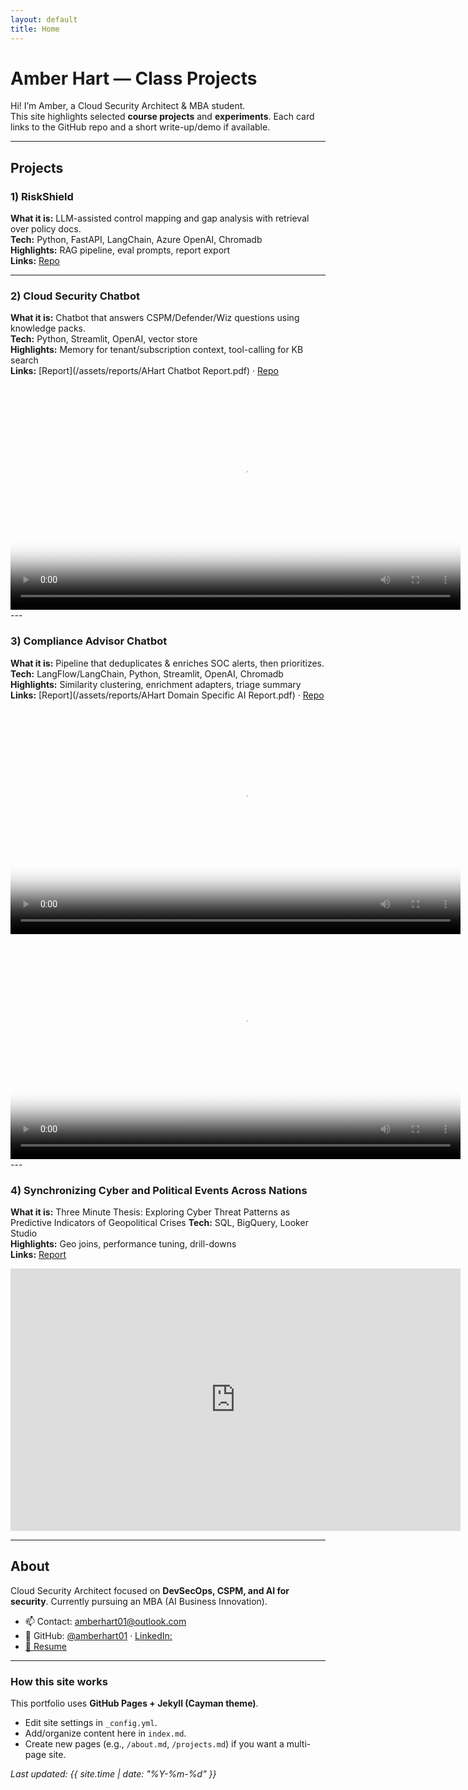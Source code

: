 ```yaml
---
layout: default
title: Home
---
```


# Amber Hart — Class Projects

Hi! I’m Amber, a Cloud Security Architect & MBA student.  
This site highlights selected **course projects** and **experiments**. Each card links to the GitHub repo and a short write-up/demo if available.

---

## Projects

### 1) RiskShield
**What it is:** LLM-assisted control mapping and gap analysis with retrieval over policy docs.  
**Tech:** Python, FastAPI, LangChain, Azure OpenAI, Chromadb  
**Highlights:** RAG pipeline, eval prompts, report export  
**Links:** [Repo](https://github.com/amberhart01/RiskShield_Project7)

---

### 2) Cloud Security Chatbot
**What it is:** Chatbot that answers CSPM/Defender/Wiz questions using knowledge packs.  
**Tech:** Python, Streamlit, OpenAI, vector store  
**Highlights:** Memory for tenant/subscription context, tool-calling for KB search  
**Links:** [Report](/assets/reports/AHart Chatbot Report.pdf) · [Repo](https://github.com/amberhart01/cloudsecurity_chatbot)

<video controls width="720" poster="https://amberhart01.github.io/amberhart01/assets/images/snapshot_chatbot.jpeg">
  <source src="https://amberhart01.github.io/amberhart01/assets/videos/Cloud Chatbot.mp4" type="video/mp4">
  <!-- Optional fallback -->
  Your browser doesn’t support HTML5 video. Here’s a <a href="https://amberhart01.github.io/amberhart01/assets/videos/Cloud Chatbot.mp4">direct link</a>.
</video>
---

### 3) Compliance Advisor Chatbot
**What it is:** Pipeline that deduplicates & enriches SOC alerts, then prioritizes.  
**Tech:** LangFlow/LangChain, Python, Streamlit, OpenAI, Chromadb 
**Highlights:** Similarity clustering, enrichment adapters, triage summary  
**Links:** [Report](/assets/reports/AHart Domain Specific AI Report.pdf) · [Repo](https://github.com/amberhart01/compliance-advisor-chatbot)

<video controls width="720" poster="https://amberhart01.github.io/amberhart01/assets/images/assets/images/Convert to GIF project.jpeg">
  <source src="https://amberhart01.github.io/amberhart01/assets/videos/domainspecificAI.mp4" type="video/mp4">
  <!-- Optional fallback -->
  Your browser doesn’t support HTML5 video. Here’s a <a href="https://amberhart01.github.io/amberhart01/assets/videos/domainspecificAI.mp4">direct link</a>.
</video>

<video controls width="720" poster="https://amberhart01.github.io/amberhart01/assets/images/assets/images/Convert to GIF project.jpeg">
  <source src="https://amberhart01.github.io/amberhart01/assets/videos/domainspecificAI2.mp4" type="video/mp4">
  <!-- Optional fallback -->
  Your browser doesn’t support HTML5 video. Here’s a <a href="https://amberhart01.github.io/amberhart01/assets/videos/domainspecificAI2.mp4">direct link</a>.
</video>
---

### 4) Synchronizing Cyber and Political Events Across Nations 
**What it is:** Three Minute Thesis: Exploring Cyber Threat Patterns as Predictive Indicators of Geopolitical Crises 
**Tech:** SQL, BigQuery, Looker Studio  
**Highlights:** Geo joins, performance tuning, drill-downs  
**Links:** [Report](/assets/reports/AHart_ThreeMinuteThesis_Report.pdf)

<iframe src="https://docs.google.com/presentation/d/e/2PACX-1vTTmTpqm-IfWYgqKb5VyLsOd_hepFG9uLkljGhFKenSsNj0Y22vD3bj9bMkrbdnHA/pub?start=false&loop=false&delayms=3000" 
        frameborder="0" width="720" height="420" allowfullscreen="true" mozallowfullscreen="true" webkitallowfullscreen="true">
</iframe>


---

## About
Cloud Security Architect focused on **DevSecOps, CSPM, and AI for security**. Currently pursuing an MBA (AI Business Innovation).

- 📫 Contact: amberhart01@outlook.com 
- 🔗 GitHub: [@amberhart01](https://github.com/amberhart01) · [LinkedIn:](https://linkedin.com/in/amber-s-hart) 
- [📄 Resume](https://github.com/amberhart01/amberhart01/blob/main/Amber_Resume_2025.pdf)

---

### How this site works
This portfolio uses **GitHub Pages + Jekyll (Cayman theme)**.  
- Edit site settings in `_config.yml`.  
- Add/organize content here in `index.md`.  
- Create new pages (e.g., `/about.md`, `/projects.md`) if you want a multi-page site.

_Last updated: {{ site.time | date: "%Y-%m-%d" }}_
